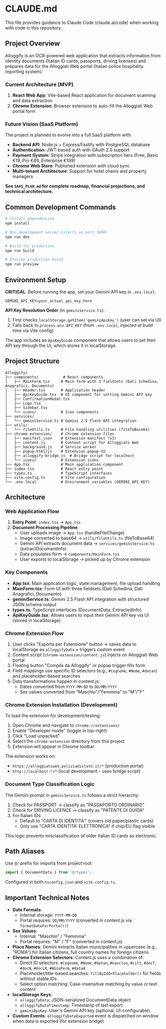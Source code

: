 # CLAUDE.md

This file provides guidance to Claude Code (claude.ai/code) when working with code in this repository.

## Project Overview

Alloggify is an OCR-powered web application that extracts information from identity documents (Italian ID cards, passports, driving licenses) and prepares data for the Alloggiati Web portal (Italian police hospitality reporting system).

### Current Architecture (MVP)

1. **React Web App**: Vite-based React application for document scanning and data extraction
2. **Chrome Extension**: Browser extension to auto-fill the Alloggiati Web portal form

### Future Vision (SaaS Platform)

The project is planned to evolve into a full SaaS platform with:
- **Backend API**: Node.js + Express/Fastify with PostgreSQL database
- **Authentication**: JWT-based auth with OAuth 2.0 support
- **Payment System**: Stripe integration with subscription tiers (Free, Basic €19, Pro €49, Enterprise €199)
- **Chrome Web Store**: Published extension with cloud sync
- **Multi-tenant Architecture**: Support for hotel chains and property managers

**See `SAAS_PLAN.md` for complete roadmap, financial projections, and technical architecture.**

## Common Development Commands

```bash
# Install dependencies
npm install

# Run development server (starts on port 3000)
npm run dev

# Build for production
npm run build

# Preview production build
npm run preview
```

## Environment Setup

**CRITICAL**: Before running the app, set your Gemini API key in `.env.local`:
```
GEMINI_API_KEY=your_actual_api_key_here
```

**API Key Resolution Order** (in `geminiService.ts`):
1. First checks `localStorage.getItem('geminiApiKey')` (user can set via UI)
2. Falls back to `process.env.API_KEY` (from `.env.local`, injected at build time via Vite config)

The app includes an `ApiKeyGuide` component that allows users to set their API key through the UI, which stores it in localStorage.

## Project Structure

```
Alloggify/
├── components/           # React components
│   ├── MainForm.tsx     # Main form with 3 fieldsets (Dati Schedina, Anagrafici, Documento)
│   ├── Header.tsx       # Application header
│   ├── ApiKeyGuide.tsx  # UI component for setting Gemini API key
│   ├── ConfirmationModal.tsx
│   ├── Logo.tsx
│   ├── Sidebar.tsx
│   └── icons/           # Icon components
├── services/
│   └── geminiService.ts # Gemini 2.5 Flash API integration
├── utils/
│   └── fileUtils.ts     # File handling utilities (fileToBase64)
├── chrome-extension/    # Chrome extension files
│   ├── manifest.json    # Extension manifest (v3)
│   ├── content.js       # Content script for Alloggiati Web
│   ├── background.js    # Service worker
│   ├── popup.html/js    # Extension popup UI
│   ├── alloggify-bridge.js  # Bridge script for localhost
│   └── icons/           # Extension icons
├── App.tsx              # Main application component
├── index.tsx            # React entry point
├── types.ts             # TypeScript interfaces
├── vite.config.ts       # Vite configuration
└── .env.local           # Environment variables (GEMINI_API_KEY)
```

## Architecture

### Web Application Flow

1. **Entry Point**: `index.tsx` → `App.tsx`
2. **Document Processing Pipeline**:
   - User uploads image → `App.tsx` (handleFileChange)
   - Image converted to base64 → `utils/fileUtils.ts` (fileToBase64)
   - Gemini API extracts document data → `services/geminiService.ts` (extractDocumentInfo)
   - Data populates form → `components/MainForm.tsx`
   - User exports to localStorage → picked up by Chrome extension

### Key Components

- **App.tsx**: Main application logic, state management, file upload handling
- **MainForm.tsx**: Form UI with three fieldsets (Dati Schedina, Dati Anagrafici, Documento)
- **geminiService.ts**: Gemini 2.5 Flash API integration with structured JSON schema output
- **types.ts**: TypeScript interfaces (DocumentData, ExtractedInfo)
- **ApiKeyGuide.tsx**: Allows users to input their Gemini API key via UI (stored in localStorage)

### Chrome Extension Flow

1. User clicks "Esporta per Estensione" button → saves data to localStorage as `alloggifyData` + triggers custom event
2. Content script (`chrome-extension/content.js`) injects on Alloggiati Web portal
3. Floating button "Compila da Alloggify" or popup trigger fills form
4. Field mappings use specific ID selectors (e.g., `#Cognome`, `#Nome`, `#datan`) and placeholder-based searches
5. Data transformations happen in content.js:
   - Dates converted from `YYYY-MM-DD` to `DD/MM/YYYY`
   - Sex values converted from "Maschio"/"Femmina" to "M"/"F"

### Chrome Extension Installation (Development)

To load the extension for development/testing:
1. Open Chrome and navigate to `chrome://extensions/`
2. Enable "Developer mode" (toggle in top-right)
3. Click "Load unpacked"
4. Select the `chrome-extension` directory from this project
5. Extension will appear in Chrome toolbar

The extension works on:
- `https://alloggiatiweb.poliziadistato.it/*` (production portal)
- `http://localhost:*/*` (local development - uses bridge script)

### Document Type Classification Logic

The Gemini prompt in `geminiService.ts` follows a strict hierarchy:
1. Check for PASSPORT → classify as "PASSAPORTO ORDINARIO"
2. Check for DRIVING LICENCE → classify as "PATENTE DI GUIDA"
3. For Italian IDs:
   - Default to "CARTA DI IDENTITA'" (covers old paper/plastic cards)
   - Only use "CARTA IDENTITA' ELETTRONICA" if chip/EU flag visible

This logic prevents misclassification of older Italian ID cards as electronic.

## Path Aliases

Use `@/` prefix for imports from project root:
```typescript
import { DocumentData } from '@/types';
```

Configured in both `tsconfig.json` and `vite.config.ts`.

## Important Technical Notes

- **Date Formats**:
  - Internal storage: `YYYY-MM-DD`
  - Portal requires: `DD/MM/YYYY` (converted in content.js via `formatDateForPortal()`)
- **Sex Values**:
  - Internal: "Maschio" / "Femmina"
  - Portal requires: "M" / "F" (converted in content.js)
- **Place Names**: Gemini extracts Italian municipalities in uppercase (e.g., "ROMA") for Italian citizens, full country names for foreign citizens
- **Chrome Extension Selectors**: Content.js uses a combination of:
  - Direct ID selectors: `#Cognome`, `#Nome`, `#datan`, `#nascluo`, `#citt`, `#docT`, `#docN`, `#docLR`, `#NGioPerm`, `#dataA`
  - Placeholder/title-based searches: `fillByIdOrPlaceholder()` for fields without stable IDs
  - Select option matching: Case-insensitive matching by value or text content
- **localStorage Keys**:
  - `alloggifyData`: JSON-serialized DocumentData object
  - `alloggifyDataTimestamp`: Timestamp of last export
  - `geminiApiKey`: User's Gemini API key (optional, UI-configurable)
- **Custom Events**: `alloggifyDataExported` event is dispatched on window when data is exported (for extension bridge)
